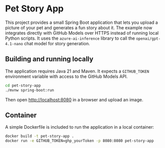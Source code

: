 # Pet Story App

This project provides a small Spring Boot application that lets you upload a picture of your pet and generates a fun story about it. The example now integrates directly with GitHub Models over HTTPS instead of running local Python scripts.
It uses the `azure-ai-inference` library to call the `openai/gpt-4.1-nano` chat model for story generation.

## Building and running locally

The application requires Java&nbsp;21 and Maven. It expects a `GITHUB_TOKEN` environment variable with access to the GitHub Models API.

```bash
cd pet-story-app
./mvnw spring-boot:run
```

Then open <http://localhost:8080> in a browser and upload an image.

## Container

A simple Dockerfile is included to run the application in a local container:

```bash
docker build -t pet-story-app .
docker run -e GITHUB_TOKEN=ghp_yourToken -p 8080:8080 pet-story-app
```
